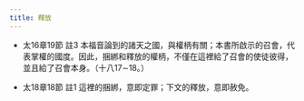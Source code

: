 ```yaml
---
title: 釋放
---
```


- 太16章19節 註3
本福音論到的諸天之國，與權柄有關；本書所啟示的召會，代表掌權的國度。因此，捆綁和釋放的權柄，不僅在這裡給了召會的使徒彼得，並且給了召會本身。（十八17∼18。）

- 太18章18節 註1
這裡的捆綁，意即定罪；下文的釋放，意即赦免。
